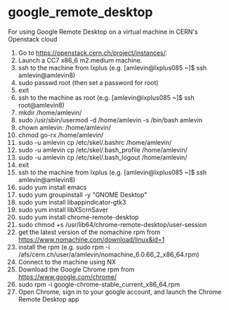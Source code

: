 # google_remote_desktop
For using Google Remote Desktop on a virtual machine in CERN's Openstack cloud

1) Go to https://openstack.cern.ch/project/instances/.
2) Launch a CC7 x86_6 m2.medium machine.
3) ssh to the machine from lxplus (e.g. [amlevin@lxplus085 ~]$ ssh amlevin@amlevin8)
4) sudo passwd root (then set a password for root)
5) exit
6) ssh to the machine as root (e.g. [amlevin@lxplus085 ~]$ ssh root@amlevin8)
7) mkdir /home/amlevin/
8) sudo /usr/sbin/usermod -d /home/amlevin -s /bin/bash amlevin
9) chown amlevin: /home/amlevin/
10) chmod go-rx /home/amlevin/
11) sudo -u amlevin cp /etc/skel/.bashrc /home/amlevin/
12) sudo -u amlevin cp /etc/skel/.bash_profile /home/amlevin/
13) sudo -u amlevin cp /etc/skel/.bash_logout /home/amlevin/
14) exit
15) ssh to the machine from lxplus (e.g. [amlevin@lxplus085 ~]$ ssh amlevin@amlevin8)
16) sudo yum install emacs
17) sudo yum groupinstall -y "GNOME Desktop"
18) sudo yum install libappindicator-gtk3
19) sudo yum install libXScrnSaver
20) sudo yum install chrome-remote-desktop
21) sudo chmod +s /usr/lib64/chrome-remote-desktop/user-session
23) get the latest version of the nomachine rpm from https://www.nomachine.com/download/linux&id=1
24) install the rpm (e.g. sudo rpm -i /afs/cern.ch/user/a/amlevin/nomachine_6.0.66_2_x86_64.rpm)
25) Connect to the machine using NX 
26) Download the Google Chrome rpm from https://www.google.com/chrome/ 
27) sudo rpm -i google-chrome-stable_current_x86_64.rpm
28) Open Chrome, sign in to your google account, and launch the Chrome Remote Desktop app

